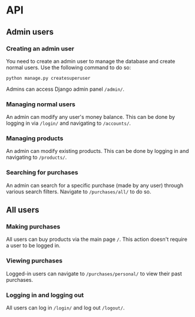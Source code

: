 # API

## Admin users

### Creating an admin user

You need to create an admin user to manage the database and create normal users. Use the following command to do so:
```
python manage.py createsuperuser
```

Admins can access Django admin panel `/admin/`.

### Managing normal users

An admin can modify any user's money balance. This can be done by logging in via `/login/` and navigating to 
`/accounts/`.

### Managing products

An admin can modify existing products. This can be done by logging in and navigating to `/products/`.

### Searching for purchases

An admin can search for a specific purchase (made by any user) through various search filters. Navigate to 
`/purchases/all/` to do so.

## All users

### Making purchases

All users can buy products via the main page `/`. This action doesn't require a user to be logged in.

### Viewing purchases

Logged-in users can navigate to `/purchases/personal/` to view their past purchases. 

### Logging in and logging out

All users can log in `/login/` and log out `/logout/`.
